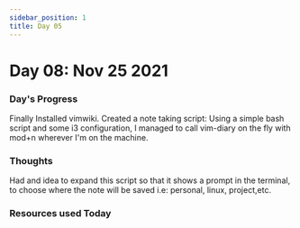 ```yaml
---
sidebar_position: 1
title: Day 05
---
```

# Day 08: Nov 25 2021

### Day's Progress

Finally Installed vimwiki.
Created a note taking script:
Using a simple bash script and some i3 configuration, I managed to call
vim-diary on the fly with mod+n wherever I'm on the machine.


### Thoughts

Had and idea to expand this script so that it shows a prompt in the terminal,
to choose where the note will be saved i.e: personal, linux, project,etc.

### Resources used Today

